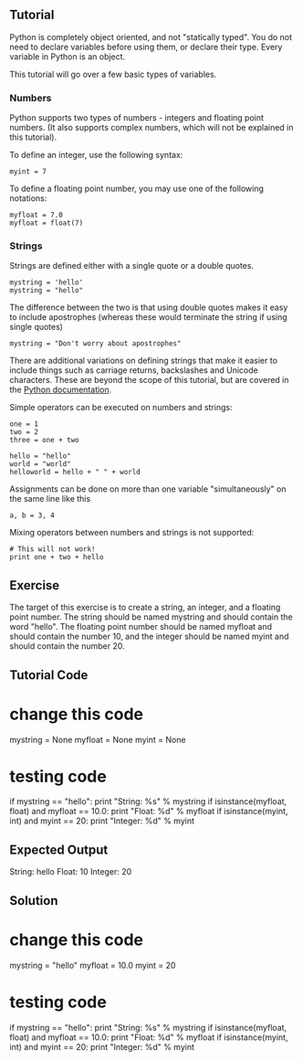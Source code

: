 Tutorial
--------

Python is completely object oriented, and not "statically typed". You do not need to declare variables before using them, or declare their type. Every variable in Python is an object.

This tutorial will go over a few basic types of variables.

### Numbers
Python supports two types of numbers - integers and floating point numbers. (It also supports complex numbers, which will not be explained in this tutorial).

To define an integer, use the following syntax:

    myint = 7

To define a floating point number, you may use one of the following notations:

    myfloat = 7.0
    myfloat = float(7)

### Strings

Strings are defined either with a single quote or a double quotes.

    mystring = 'hello'
    mystring = "hello"

The difference between the two is that using double quotes makes it easy to include apostrophes (whereas these would terminate the string if using single quotes)

    mystring = "Don't worry about apostrophes"

There are additional variations on defining strings that make it easier to include things such as carriage returns, backslashes and Unicode characters. These are beyond the scope of this tutorial, but are covered in the [Python documentation](http://docs.python.org/tutorial/introduction.html#strings "Strings in Python Tutorial"). 

Simple operators can be executed on numbers and strings:

    one = 1
    two = 2
    three = one + two

    hello = "hello"
    world = "world"
    helloworld = hello + " " + world

Assignments can be done on more than one variable "simultaneously" on the same line like this

    a, b = 3, 4

Mixing operators between numbers and strings is not supported:

    # This will not work!
    print one + two + hello


Exercise
--------

The target of this exercise is to create a string, an integer, and a floating point number. The string should be named mystring and should contain the word "hello". The floating point number should be named myfloat and should contain the number 10, and the integer should be named myint and should contain the number 20. 

Tutorial Code
-------------
# change this code
mystring = None
myfloat = None
myint = None

# testing code
if mystring == "hello":
    print "String: %s" % mystring
if isinstance(myfloat, float) and myfloat == 10.0:
    print "Float: %d" % myfloat
if isinstance(myint, int) and myint == 20:
    print "Integer: %d" % myint

Expected Output
---------------
String: hello
Float: 10
Integer: 20

Solution
--------

# change this code
mystring = "hello"
myfloat = 10.0
myint = 20

# testing code
if mystring == "hello":
    print "String: %s" % mystring
if isinstance(myfloat, float) and myfloat == 10.0:
    print "Float: %d" % myfloat
if isinstance(myint, int) and myint == 20:
    print "Integer: %d" % myint